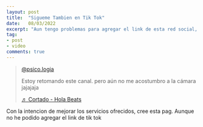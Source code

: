 ```yaml
---
layout: post
title:  "Sigueme Tambien en Tik Tok"
date:   08/03/2022
excerpt: "Aun tengo problemas para agregar el link de esta red social, pero por aca les dejo el link"
tag:
- post
- video
comments: true
---
```


<blockquote class="tiktok-embed" cite="https://www.tiktok.com/@psico.logia/video/7065777547149184261" data-video-id="7065777547149184261" style="max-width: 605px;min-width: 325px;" > <section> <a target="_blank" title="@psico.logia" href="https://www.tiktok.com/@psico.logia">@psico.logia</a> <p>Estoy retomando este canal. pero aún no me acostumbro a la cámara jajajaja</p> <a target="_blank" title="♬ Cortado - Hola Beats" href="https://www.tiktok.com/music/Cortado-6947079881880537089">♬ Cortado - Hola Beats</a> </section> </blockquote> <script async src="https://www.tiktok.com/embed.js"></script>

Con la intencion de mejorar los servicios ofrecidos, cree esta pag. Aunque no he podido agregar el link de tik tok
